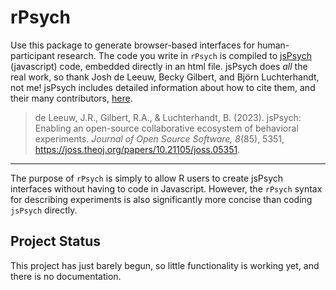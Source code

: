 # rPsych 

Use this package to generate browser-based interfaces for human-participant research.
The code you write in `rPsych` is compiled to [jsPsych](https://www.jspsych.org/v8/) (javascript) code, embedded directly in an html file.
jsPsych does *all* the real work, so thank Josh de Leeuw, Becky Gilbert, and Björn Luchterhandt, not me!
jsPsych includes detailed information about how to cite them, and their many contributors, [here](https://www.jspsych.org/v8/about/about/).



> de Leeuw, J.R., Gilbert, R.A., & Luchterhandt, B. (2023). jsPsych: Enabling an open-source collaborative ecosystem of behavioral experiments. *Journal of Open Source Software, 8*(85), 5351, <https://joss.theoj.org/papers/10.21105/joss.05351>.


----

The purpose of `rPsych` is simply to allow R users to create jsPsych interfaces without having to code in Javascript.
However, the `rPsych` syntax for describing experiments is also significantly more concise than coding `jsPsych` directly.


## Project Status

This project has just barely begun, so little functionality is working yet, and there is no documentation.
 

